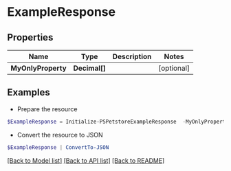 # ExampleResponse
## Properties

Name | Type | Description | Notes
------------ | ------------- | ------------- | -------------
**MyOnlyProperty** | **Decimal[]** |  | [optional] 

## Examples

- Prepare the resource
```powershell
$ExampleResponse = Initialize-PSPetstoreExampleResponse  -MyOnlyProperty null
```

- Convert the resource to JSON
```powershell
$ExampleResponse | ConvertTo-JSON
```

[[Back to Model list]](../README.md#documentation-for-models) [[Back to API list]](../README.md#documentation-for-api-endpoints) [[Back to README]](../README.md)

